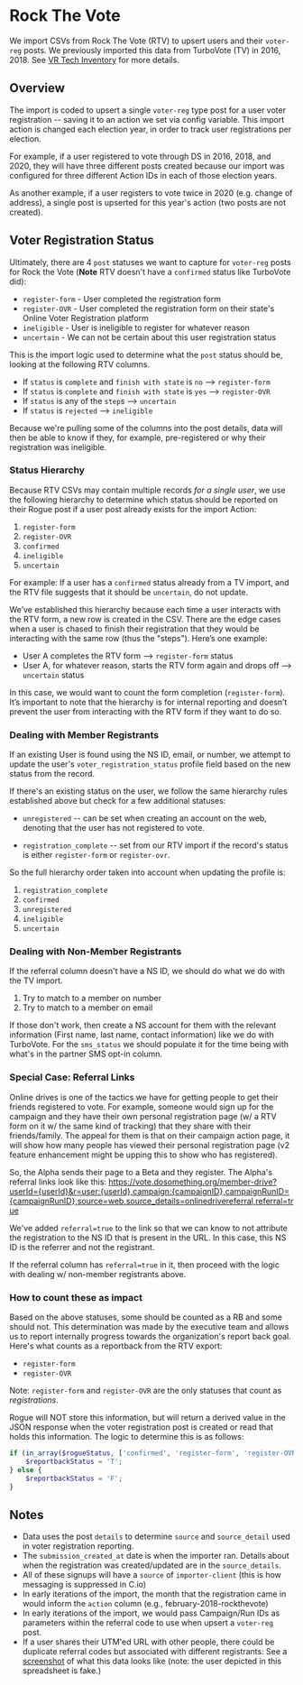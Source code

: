 # Rock The Vote

We import CSVs from Rock The Vote (RTV) to upsert users and their `voter-reg` posts. We previously imported this data from TurboVote (TV) in 2016, 2018. See [VR Tech Inventory](https://docs.google.com/document/d/1xs2C3DNdD5h1j_abBrGVBNrsrxKvwn2VHDWweIEhvqc/edit?usp=sharing) for more details.

## Overview

The import is coded to upsert a single `voter-reg` type post for a user voter registration -- saving it to an action we set via config variable. This import action is changed each election year, in order to track user registrations per election.

For example, if a user registered to vote through DS in 2016, 2018, and 2020, they will have three different posts created because our import was configured for three different Action IDs in each of those election years.

As another example, if a user registers to vote twice in 2020 (e.g. change of address), a single post is upserted for this year's action (two posts are not created).

## Voter Registration Status

Ultimately, there are 4 `post` statuses we want to capture for `voter-reg` posts for Rock the Vote (**Note** RTV doesn't have a `confirmed` status like TurboVote did):

- `register-form` - User completed the registration form
- `register-OVR` - User completed the registration form on their state's Online Voter Registration platform
- `ineligible` - User is ineligible to register for whatever reason
- `uncertain` - We can not be certain about this user registration status

This is the import logic used to determine what the `post` status should be, looking at the following RTV columns.

- If `status` is `complete` and `finish with state` is `no` --> `register-form`
- If `status` is `complete` and `finish with state` is `yes` --> `register-OVR`
- If `status` is any of the `step`s --> `uncertain`
- If `status` is `rejected` --> `ineligible`

Because we're pulling some of the columns into the post details, data will then be able to know if they, for example, pre-registered or why their registration was ineligible.

### Status Hierarchy

Because RTV CSVs may contain multiple records _for a single user_, we use the following hierarchy to determine which status should be reported on their Rogue post if a user post already exists for the import Action:

1. `register-form`
2. `register-OVR`
3. `confirmed`
4. `ineligible`
5. `uncertain`

For example: If a user has a `confirmed` status already from a TV import, and the RTV file suggests that it should be `uncertain`, do not update.

We’ve established this hierarchy because each time a user interacts with the RTV form, a new row is created in the CSV. There are the edge cases when a user is chased to finish their registration that they would be interacting with the same row (thus the "steps"). Here’s one example:

- User A completes the RTV form —> `register-form` status
- User A, for whatever reason, starts the RTV form again and drops off --> `uncertain` status

In this case, we would want to count the form completion (`register-form`). It’s important to note that the hierarchy is for internal reporting and doesn’t prevent the user from interacting with the RTV form if they want to do so.

### Dealing with Member Registrants

If an existing User is found using the NS ID, email, or number, we attempt to update the user's `voter_registration_status` profile field based on the new status from the record.

If there's an existing status on the user, we follow the same hierarchy rules established above but check for a few additional statuses:

- `unregistered` -- can be set when creating an account on the web, denoting that the user has not registered to vote.

- `registration_complete` -- set from our RTV import if the record's status is either `register-form` or `register-ovr`.

So the full hierarchy order taken into account when updating the profile is:

1. `registration_complete`
2. `confirmed`
3. `unregistered`
4. `ineligible`
5. `uncertain`

### Dealing with Non-Member Registrants

If the referral column doesn't have a NS ID, we should do what we do with the TV import.

1. Try to match to a member on number
2. Try to match to a member on email

If those don't work, then create a NS account for them with the relevant information (First name, last name, contact information) like we do with TurboVote. For the `sms_status` we should populate it for the time being with what's in the partner SMS opt-in column.

### Special Case: Referral Links

Online drives is one of the tactics we have for getting people to get their friends registered to vote. For example, someone would sign up for the campaign and they have their own personal registration page (w/ a RTV form on it w/ the same kind of tracking) that they share with their friends/family. The appeal for them is that on their campaign action page, it will show how many people has viewed their personal registration page (v2 feature enhancement might be upping this to show who has registered).

So, the Alpha sends their page to a Beta and they register. The Alpha's referral links look like this: https://vote.dosomething.org/member-drive?userId={userId}&r=user:{userId},campaign:{campaignID},campaignRunID={campaignRunID},source=web,source_details=onlinedrivereferral,referral=true

We've added `referral=true` to the link so that we can know to not attribute the registration to the NS ID that is present in the URL. In this case, this NS ID is the referrer and not the registrant.

If the referral column has `referral=true` in it, then proceed with the logic with dealing w/ non-member registrants above.

### How to count these as impact

Based on the above statuses, some should be counted as a RB and some should not. This determination was made by the executive team and allows us to report internally progress towards the organization's report back goal. Here's what counts as a reportback from the RTV export:

- `register-form`
- `register-OVR`

Note: `register-form` and `register-OVR` are the only statuses that count as _registrations_.

Rogue will NOT store this information, but will return a derived value in the JSON response when the voter registration post is created or read that holds this information. The logic to determine this is as follows:

```php
if (in_array($rogueStatus, ['confirmed', 'register-form', 'register-OVR'])) {
    $reportbackStatus = 'T';
} else {
    $reportbackStatus = 'F';
}
```

## Notes

- Data uses the post `details` to determine `source` and `source_detail` used in voter registration reporting.
- The `submission_created_at` date is when the importer ran. Details about when the registration was created/updated are in the `source_details`.
- All of these signups will have a `source` of `importer-client` (this is how messaging is suppressed in C.io)
- In early iterations of the import, the month that the registration came in would inform the `action` column (e.g., february-2018-rockthevote)
- In early iterations of the import, we would pass Campaign/Run IDs as parameters within the referral code to use when upsert a `voter-reg` post.
- If a user shares their UTM'ed URL with other people, there could be duplicate referral codes but associated with different registrants:
  See a [screenshot](https://cl.ly/0v210N283y2X) of what this data looks like (note: the user depicted in this spreadsheet is fake.)
